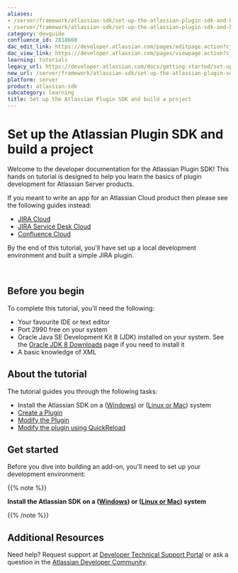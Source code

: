 ```yaml
---
aliases:
- /server/framework/atlassian-sdk/set-up-the-atlassian-plugin-sdk-and-build-a-project-2818660.html
- /server/framework/atlassian-sdk/set-up-the-atlassian-plugin-sdk-and-build-a-project-2818660.md
category: devguide
confluence_id: 2818660
dac_edit_link: https://developer.atlassian.com/pages/editpage.action?cjm=wozere&pageId=2818660
dac_view_link: https://developer.atlassian.com/pages/viewpage.action?cjm=wozere&pageId=2818660
learning: tutorials
legacy_url: https://developer.atlassian.com/docs/getting-started/set-up-the-atlassian-plugin-sdk-and-build-a-project
new_url: /server/framework/atlassian-sdk/set-up-the-atlassian-plugin-sdk-and-build-a-project
platform: server
product: atlassian-sdk
subcategory: learning
title: Set up the Atlassian Plugin SDK and build a project
---
```

# Set up the Atlassian Plugin SDK and build a project

Welcome to the developer documentation for the Atlassian Plugin SDK! This hands on tutorial is designed to help you learn the basics of plugin development for Atlassian Server products.

If you meant to write an app for an Atlassian Cloud product then please see the following guides instead:

-   [JIRA Cloud](https://developer.atlassian.com/cloud/jira/platform/getting-started/)
-   [JIRA Service Desk Cloud](https://developer.atlassian.com/cloud/jira/service-desk/getting-started/)
-   [Confluence Cloud](https://developer.atlassian.com/cloud/confluence/getting-started/)

By the end of this tutorial, you'll have set up a local development environment and built a simple JIRA plugin.

 

## Before you begin

To complete this tutorial, you'll need the following:

-   Your favourite IDE or text editor
-   Port 2990 free on your system
-   Oracle Java SE Development Kit 8 (JDK) installed on your system. See the <a href="http://www.oracle.com/technetwork/java/javase/downloads/jdk8-downloads-2133151.html" class="external-link">Oracle JDK 8 Downloads</a> page if you need to install it
-   A basic knowledge of XML 

## About the tutorial

The tutorial guides you through the following tasks:

-   Install the Atlassian SDK on a ([Windows](https://developer.atlassian.com/docs/getting-started/set-up-the-atlassian-plugin-sdk-and-build-a-project/install-the-atlassian-sdk-on-a-windows-system)) or ([Linux or Mac](https://developer.atlassian.com/display/DOCS/Install+the+Atlassian+SDK+on+a+Linux+or+Mac+system)) system
-   [Create a Plugin](https://developer.atlassian.com/display/DOCS/Create+a+HelloWorld+Plugin+Project)
-   [Modify the Plugin](/server/framework/atlassian-sdk/modify-the-plugin)
-   [Modify the plugin using QuickReload](/server/framework/atlassian-sdk/modify-the-plugin-using-quickreload)

## Get started

Before you dive into building an add-on, you'll need to set up your development environment:

{{% note %}}

**Install the Atlassian SDK on a ([Windows](https://developer.atlassian.com/docs/getting-started/set-up-the-atlassian-plugin-sdk-and-build-a-project/install-the-atlassian-sdk-on-a-windows-system)) or ([Linux or Mac](https://developer.atlassian.com/display/DOCS/Install+the+Atlassian+SDK+on+a+Linux+or+Mac+system)) system**

{{% /note %}}

## Additional Resources

Need help? Request support at <a href="https://ecosystem.atlassian.net/servicedesk/customer/portal/14" class="external-link">Developer Technical Support Portal</a> or ask a question in the <a href="https://community.developer.atlassian.com/t/welcome-to-the-community/84" class="external-link">Atlassian Developer Community</a>.





















































































































